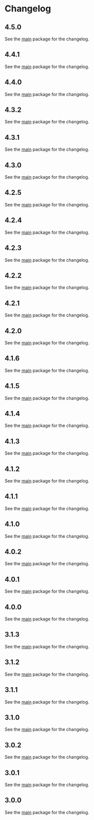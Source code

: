 # Changelog

## 4.5.0
See the [main](https://pub.dev/packages/mapsindoors_googlemaps/changelog) package for the changelog.

## 4.4.1
See the [main](https://pub.dev/packages/mapsindoors_googlemaps/changelog) package for the changelog.

## 4.4.0
See the [main](https://pub.dev/packages/mapsindoors_googlemaps/changelog) package for the changelog.

## 4.3.2
See the [main](https://pub.dev/packages/mapsindoors_googlemaps/changelog) package for the changelog.

## 4.3.1
See the [main](https://pub.dev/packages/mapsindoors_googlemaps/changelog) package for the changelog.

## 4.3.0
See the [main](https://pub.dev/packages/mapsindoors_googlemaps/changelog) package for the changelog.

## 4.2.5
See the [main](https://pub.dev/packages/mapsindoors_googlemaps/changelog) package for the changelog.

## 4.2.4
See the [main](https://pub.dev/packages/mapsindoors_googlemaps/changelog) package for the changelog.

## 4.2.3
See the [main](https://pub.dev/packages/mapsindoors_googlemaps/changelog) package for the changelog.

## 4.2.2
See the [main](https://pub.dev/packages/mapsindoors_googlemaps/changelog) package for the changelog.

## 4.2.1
See the [main](https://pub.dev/packages/mapsindoors_googlemaps/changelog) package for the changelog.

## 4.2.0
See the [main](https://pub.dev/packages/mapsindoors_googlemaps/changelog) package for the changelog.

## 4.1.6
See the [main](https://pub.dev/packages/mapsindoors_googlemaps/changelog) package for the changelog.

## 4.1.5
See the [main](https://pub.dev/packages/mapsindoors_googlemaps/changelog) package for the changelog.

## 4.1.4
See the [main](https://pub.dev/packages/mapsindoors_googlemaps/changelog) package for the changelog.

## 4.1.3
See the [main](https://pub.dev/packages/mapsindoors_googlemaps/changelog) package for the changelog.

## 4.1.2
See the [main](https://pub.dev/packages/mapsindoors_googlemaps/changelog) package for the changelog.

## 4.1.1
See the [main](https://pub.dev/packages/mapsindoors_googlemaps/changelog) package for the changelog.

## 4.1.0
See the [main](https://pub.dev/packages/mapsindoors_googlemaps/changelog) package for the changelog.

## 4.0.2
See the [main](https://pub.dev/packages/mapsindoors_googlemaps/changelog) package for the changelog.

## 4.0.1
See the [main](https://pub.dev/packages/mapsindoors_googlemaps/changelog) package for the changelog.

## 4.0.0
See the [main](https://pub.dev/packages/mapsindoors_googlemaps/changelog) package for the changelog.

## 3.1.3
See the [main](https://pub.dev/packages/mapsindoors_googlemaps/changelog) package for the changelog.

## 3.1.2
See the [main](https://pub.dev/packages/mapsindoors_googlemaps/changelog) package for the changelog.

## 3.1.1
See the [main](https://pub.dev/packages/mapsindoors_googlemaps/changelog) package for the changelog.

## 3.1.0
See the [main](https://pub.dev/packages/mapsindoors_googlemaps/changelog) package for the changelog.

## 3.0.2
See the [main](https://pub.dev/packages/mapsindoors_googlemaps/changelog) package for the changelog.

## 3.0.1
See the [main](https://pub.dev/packages/mapsindoors_googlemaps/changelog) package for the changelog.

## 3.0.0
See the [main](https://pub.dev/packages/mapsindoors_googlemaps/changelog) package for the changelog.
